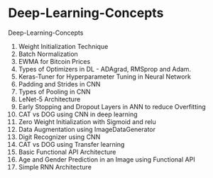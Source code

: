 # Deep-Learning-Concepts
Deep-Learning-Concepts

1. Weight Initialization Technique
2. Batch Normalization
3. EWMA for Bitcoin Prices
4. Types of Optimizers in DL - ADAgrad, RMSprop and Adam.
5. Keras-Tuner for Hyperparameter Tuning in Neural Network
6. Padding and Strides in CNN
7. Types of Pooling in CNN
8. LeNet-5 Architecture
9. Early Stopping and Dropout Layers in ANN to reduce Overfitting
10. CAT vs DOG using CNN in deep learning
11. Zero Weight Initialization with Sigmoid and relu
12. Data Augmentation using ImageDataGenerator
13. Digit Recognizer using CNN
14. CAT vs DOG using Transfer learning
15. Basic Functional API Architecture
16. Age and Gender Prediction in an Image using Functional API
17. Simple RNN Architecture
